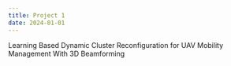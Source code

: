 ```yaml
---
title: Project 1
date: 2024-01-01
---
```


 Learning Based Dynamic Cluster Reconfiguration for UAV Mobility Management With 3D Beamforming

<!--more-->


